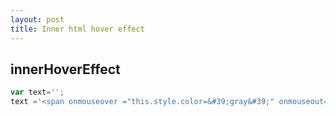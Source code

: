 ```yaml
---
layout: post
title: Inner html hover effect
---
```


## innerHoverEffect ##





```Javascript
var text='';
text ='<span onmouseover ="this.style.color=&#39;gray&#39;" onmouseout="this.style.color=&#39;black&#39>'+value+'</span>';
```


